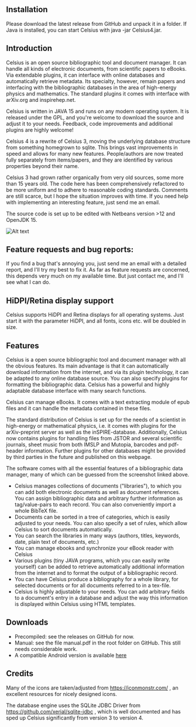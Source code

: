 ## Installation

Please download the latest release from GitHub and unpack it in a folder. If Java is installed, you can start Celsius with java -jar Celsius4.jar.

## Introduction

Celsius is an open source bibliographic tool and document manager. It can handle all kinds of electronic documents, from scientific papers to eBooks. Via extendable plugins, it can interface with online databases and automatically retrieve metadata. Its specialty, however, remain papers and interfacing with the bibliographic databases in the area of high-energy physics and mathematics. The standard plugins it comes with interface with arXiv.org and inspirehep.net.

Celsius is written in JAVA 15 and runs on any modern operating system. It is released under the GPL, and you're welcome to download the source and adjust it to your needs. Feedback, code improvements and additional plugins are highly welcome! 

Celsius 4 is a rewrite of Celsius 3, moving the underlying database structure from something homegrown to sqlite. This brings vast improvements in speed and allows for many new features. People/authors are now treated fully separately from items/papers, and they are identified by various properties beyond their name. 

Celsius 3 had grown rather organically from very old sources, some more than 15 years old. The code here has been comprehensively refactored to be more uniform and to adhere to reasonable coding standards. Comments are still scarce, but I hope the situation improves with time. If you need help with implementing an interesting feature, just send me an email.

The source code is set up to be edited with Netbeans version >12 and OpenJDK 15.

![Alt text](http://www.christiansaemann.de/celsius/screenshot1.png "Optional title")

## Feature requests and bug reports:

If you find a bug that's annoying you, just send me an email with a detailed report, and I'll try my best to fix it. As far as feature requests are concerned, this depends very much on my available time. But just contact me, and I'll see what I can do.

## HiDPI/Retina display support

Celsius supports HiDPI and Retina displays for all operating systems. Just start it with the parameter HiDPI, and all fonts, icons etc. will be doubled in size.

## Features

Celsius is a open source bibliographic tool and document manager with all the obvious features. Its main advantage is that it can automatically download information from the internet, and via its plugin technology, it can be adapted to any online database source. You can also specify plugins for formatting the bibliographic data. Celsius has a powerful and highly adaptable database interface with many search functions.

Celsius can manage eBooks. It comes with a text extracting module of epub files and it can handle the metadata contained in these files.

The standard distribution of Celsius is set up for the needs of a scientist in high-energy or mathematical physics, i.e. it comes with plugins for the arXiv-preprint server as well as the inSPIRE-database. Additionally, Celsius now contains plugins for handling files from JSTOR and several scientific journals, sheet music from both IMSLP and Mutopia, barcodes and pdf-header information. Further plugins for other databases might be provided by third parties in the future and published on this webpage.

The software comes with all the essential features of a bibliographic data manager, many of which can be guessed from the screenshot linked above.

* Celsius manages collections of documents ("libraries"), to which you can add both electronic documents as well as document references. You can assign bibliographic data and arbitrary further information as tag/value-pairs to each record. You can also conveniently import a whole BibTeX file.
* Documents can be sorted in a tree of categories, which is easily adjusted to your needs. You can also specify a set of rules, which allow Celsius to sort documents automatically.
* You can search the libraries in many ways (authors, titles, keywords, date, plain text of documents, etc.)
* You can manage ebooks and synchronize your eBook reader with Celsius
* Various plugins (tiny JAVA programs, which you can easily write yourself) can be added to retrieve automatically additional information from the internet and to format the output of a bibliographic record.
* You can have Celsius produce a bibliography for a whole library, for selected documents or for all documents referred to in a tex-file.
* Celsius is highly adjustable to your needs. You can add arbitrary fields to a document's entry in a database and adjust the way this information is displayed within Celsius using HTML templates.

## Downloads

* Precompiled: see the releases on GitHub for now.
* Manual: see the file manual.pdf in the root folder on GitHub. This still needs considerable work.
* A compatible Android version is available [here](https://github.com/cnsaeman/Celsius4forAndroid)

## Credits

Many of the icons are taken/adjusted from https://iconmonstr.com/ , an excellent resources for nicely designed icons.

The database engine uses the SQLite JDBC Driver from https://github.com/xerial/sqlite-jdbc , which is well documented and has sped up Celsius significantly from version 3 to version 4.
